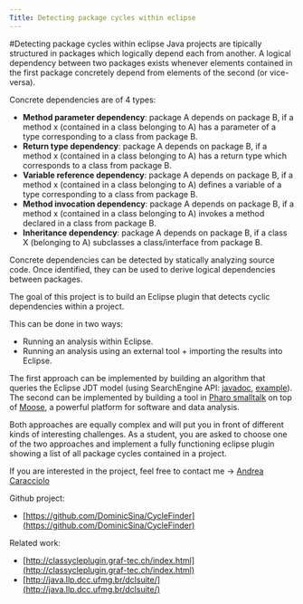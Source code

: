 ```yaml
---
Title: Detecting package cycles within eclipse
---
```

#Detecting package cycles within eclipse
Java projects are tipically structured in packages which logically depend each from another. 
A logical dependency between two packages exists whenever elements contained in the first package concretely depend from elements of the second (or vice-versa). 

Concrete dependencies are of 4 types: 

-  **Method parameter dependency**: package A depends on package B, if a method x (contained in a class belonging to A) has a parameter of a type corresponding to a class from package B. 
-  **Return type dependency**: package A depends on package B, if a method x (contained in a class belonging to A) has a return type which corresponds to a class from package B. 
-  **Variable reference dependency**: package A depends on package B, if a method x (contained in a class belonging to A) defines a variable of a type corresponding to a class from package B. 
-  **Method invocation dependency**: package A depends on package B, if a method x (contained in a class belonging to A) invokes a method declared in a class from package B. 
-  **Inheritance dependency**: package A depends on package B, if a class X (belonging to A) subclasses a class/interface from package B. 

Concrete dependencies can be detected by statically analyzing source code.
Once identified, they can be used to derive logical dependencies between packages. 

The goal of this project is to build an Eclipse plugin that detects cyclic dependencies within a project. 

This can be done in two ways: 

-  Running an analysis within Eclipse. 
-  Running an analysis using an external tool \+ importing the results into Eclipse. 

The first approach can be implemented by building an algorithm that queries the Eclipse JDT model (using SearchEngine API: [javadoc](http://help.eclipse.org/helios/nftopic/org.eclipse.jdt.doc.isv/reference/api/org/eclipse/jdt/core/search/SearchEngine.html), [example](http://www.programcreek.com/2012/05/eclipse-jdt-tutorial-find-all-references-of-a-method/)). 
The second can be implemented by building a tool in [Pharo smalltalk](http://www.pharo-project.org/home) on top of [Moose](http://www.moosetechnology.org/), a powerful platform for software and data analysis. 

Both approaches are equally complex and will put you in front of different kinds of interesting challenges. 
As a student, you are asked to choose one of the two approaches and implement a fully functioning eclipse plugin showing a list of all package cycles contained in a project. 

If you are interested in the project, feel free to contact me -> 
[Andrea Caracciolo](%base_url%/staff/Caracciolo)

Github project: 

-  [https://github.com/DominicSina/CycleFinder](https://github.com/DominicSina/CycleFinder)

Related work: 

-  [http://classycleplugin.graf-tec.ch/index.html](http://classycleplugin.graf-tec.ch/index.html)
-  [http://java.llp.dcc.ufmg.br/dclsuite/](http://java.llp.dcc.ufmg.br/dclsuite/)
